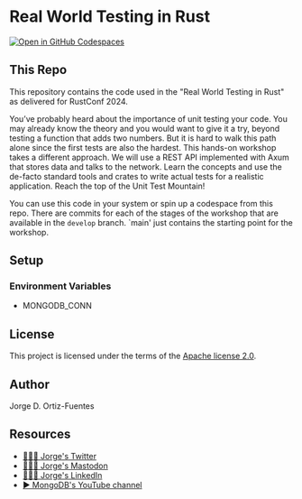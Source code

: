 # Real World Testing in Rust

[![Open in GitHub Codespaces](https://github.com/codespaces/badge.svg)](https://codespaces.new/jdortiz/real-world-testing-rustconf2024/)

## This Repo

This repository contains the code used in the "Real World Testing in Rust" as delivered for RustConf 2024.

You’ve probably heard about the importance of unit testing your code. You may already know the theory and you would want
to give it a try, beyond testing a function that adds two numbers. But it is hard to walk this path alone since the
first tests are also the hardest. This hands-on workshop takes a different approach. We will use a REST API implemented
with Axum that stores data and talks to the network. Learn the concepts and use the de-facto standard tools and crates
to write actual tests for a realistic application. Reach the top of the Unit Test Mountain!

You can use this code in your system or spin up a codespace from this repo. There are commits for each of the stages of
the workshop that are available in the `develop` branch. `main' just contains the starting point for the workshop.

## Setup

### Environment Variables

- MONGODB_CONN

## License

This project is licensed under the terms of the [Apache license 2.0](./LICENSE.txt).

## Author

Jorge D. Ortiz-Fuentes

## Resources

- [🙋🏻‍♂️ Jorge's Twitter](https://twitter.com/jdortiz)
- [🙋🏻‍♂️ Jorge's Mastodon](https://fosstodon.org/@jdortiz)
- [🧑🏻‍💻 Jorge's LinkedIn](https://www.linkedin.com/in/jorgeortiz/)
- [▶️ MongoDB's YouTube channel](https://www.youtube.com/c/MongoDBofficial)
